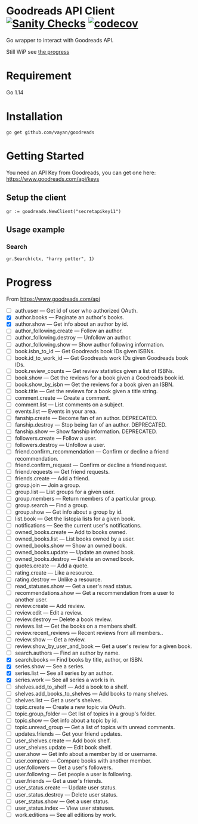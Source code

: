 # Goodreads API Client [![Sanity Checks](https://github.com/vayan/goodreads/workflows/Sanity%20Checks/badge.svg)](https://github.com/vayan/goodreads/actions) [![codecov](https://codecov.io/gh/vayan/goodreads/branch/master/graph/badge.svg)](https://codecov.io/gh/vayan/goodreads)

Go wrapper to interact with Goodreads API.

Still WiP see [the progress](#Progress)


# Requirement

Go 1.14 

# Installation 

`go get github.com/vayan/goodreads`


# Getting Started

You need an API Key from Goodreads, you can get one here: https://www.goodreads.com/api/keys 


## Setup the client

``
gr := goodreads.NewClient("secretapikey11")
``

## Usage example

### Search

```
gr.Search(ctx, "harry potter", 1)
```



# Progress 

From https://www.goodreads.com/api

- [ ] auth.user   —   Get id of user who authorized OAuth.
- [x] author.books   —   Paginate an author's books.
- [x] author.show   —   Get info about an author by id.
- [ ] author_following.create   —   Follow an author.
- [ ] author_following.destroy   —   Unfollow an author.
- [ ] author_following.show   —   Show author following information.
- [ ] book.isbn_to_id   —   Get Goodreads book IDs given ISBNs.
- [ ] book.id_to_work_id   —   Get Goodreads work IDs given Goodreads book IDs.
- [ ] book.review_counts   —   Get review statistics given a list of ISBNs.
- [ ] book.show   —   Get the reviews for a book given a Goodreads book id.
- [ ] book.show_by_isbn   —   Get the reviews for a book given an ISBN.
- [ ] book.title   —   Get the reviews for a book given a title string.
- [ ] comment.create   —   Create a comment.
- [ ] comment.list   —   List comments on a subject.
- [ ] events.list   —   Events in your area.
- [ ] fanship.create   —   Become fan of an author. DEPRECATED.
- [ ] fanship.destroy   —   Stop being fan of an author. DEPRECATED.
- [ ] fanship.show   —   Show fanship information. DEPRECATED.
- [ ] followers.create   —   Follow a user.
- [ ] followers.destroy   —   Unfollow a user.
- [ ] friend.confirm_recommendation   —   Confirm or decline a friend recommendation.
- [ ] friend.confirm_request   —   Confirm or decline a friend request.
- [ ] friend.requests   —   Get friend requests.
- [ ] friends.create   —   Add a friend.
- [ ] group.join   —   Join a group.
- [ ] group.list   —   List groups for a given user.
- [ ] group.members   —   Return members of a particular group.
- [ ] group.search   —   Find a group.
- [ ] group.show   —   Get info about a group by id.
- [ ] list.book   —   Get the listopia lists for a given book.
- [ ] notifications   —   See the current user's notifications.
- [ ] owned_books.create   —   Add to books owned.
- [ ] owned_books.list   —   List books owned by a user.
- [ ] owned_books.show   —   Show an owned book.
- [ ] owned_books.update   —   Update an owned book.
- [ ] owned_books.destroy   —   Delete an owned book.
- [ ] quotes.create   —   Add a quote.
- [ ] rating.create   —   Like a resource.
- [ ] rating.destroy   —   Unlike a resource.
- [ ] read_statuses.show   —   Get a user's read status.
- [ ] recommendations.show   —   Get a recommendation from a user to another user.
- [ ] review.create   —   Add review.
- [ ] review.edit   —   Edit a review.
- [ ] review.destroy   —   Delete a book review.
- [ ] reviews.list   —   Get the books on a members shelf.
- [ ] review.recent_reviews   —   Recent reviews from all members..
- [ ] review.show   —   Get a review.
- [ ] review.show_by_user_and_book   —   Get a user's review for a given book.
- [ ] search.authors   —   Find an author by name.
- [x] search.books   —   Find books by title, author, or ISBN.
- [x] series.show   —   See a series.
- [x] series.list   —   See all series by an author.
- [x] series.work   —   See all series a work is in.
- [ ] shelves.add_to_shelf   —   Add a book to a shelf.
- [ ] shelves.add_books_to_shelves   —   Add books to many shelves.
- [ ] shelves.list   —   Get a user's shelves.
- [ ] topic.create   —   Create a new topic via OAuth.
- [ ] topic.group_folder   —   Get list of topics in a group's folder.
- [ ] topic.show   —   Get info about a topic by id.
- [ ] topic.unread_group   —   Get a list of topics with unread comments.
- [ ] updates.friends   —   Get your friend updates.
- [ ] user_shelves.create   —   Add book shelf.
- [ ] user_shelves.update   —   Edit book shelf.
- [ ] user.show   —   Get info about a member by id or username.
- [ ] user.compare   —   Compare books with another member.
- [ ] user.followers   —   Get a user's followers.
- [ ] user.following   —   Get people a user is following.
- [ ] user.friends   —   Get a user's friends.
- [ ] user_status.create   —   Update user status.
- [ ] user_status.destroy   —   Delete user status.
- [ ] user_status.show   —   Get a user status.
- [ ] user_status.index   —   View user statuses.
- [ ] work.editions   —   See all editions by work.
